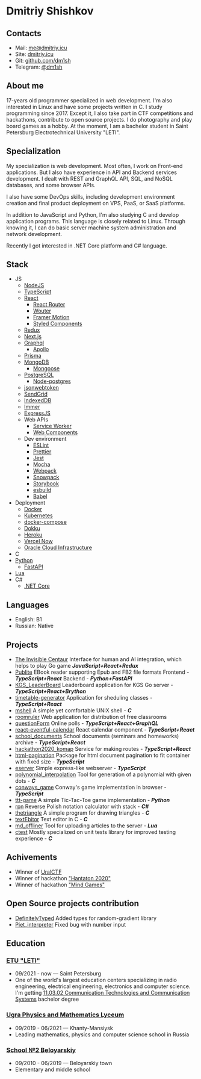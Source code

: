 # Dmitriy Shishkov

## Contacts

- Mail: [me@dmitriy.icu](mailto:me@dmitriy.icu)</br>
- Site: [dmitriy.icu](https://dmitriy.icu)</br>
- Git: [github.com/dm1sh](https://github.com/dm1sh)</br>
- Telegram: [@dm1sh](https://t.me/dm1sh)

## About me

17-years old programmer specialized in web development. I'm also interested in Linux and have some projects written in C. I study programming since 2017. Except it, I also take part in CTF competitions and hackathons, contribute to open source projects. I do photography and play board games as a hobby. At the moment, I am a bachelor student in Saint Petersburg Electrotechnical University "LETI".

## Specialization

My specialization is web development. Most often, I work on Front-end applications. But I also have experience in API and Backend services development. I dealt with REST and GraphQL API, SQL, and NoSQL databases, and some browser APIs.

I also have some DevOps skills, including development environment creation and final product deployment on VPS, PaaS, or SaaS platforms.

In addition to JavaScript and Python, I'm also studying C and develop application programs. This language is closely related to Linux. Through knowing it, I can do basic server machine system administration and network development.

Recently I got interested in .NET Core platform and C# language.

## Stack

- JS
  - [NodeJS](https://nodejs.org)
  - [TypeScript](https://www.typescriptlang.org)
  - [React](https://reactjs.org)
    - [React Router](https://reactrouter.com)
    - [Wouter](https://github.com/molefrog/wouter)
    - [Framer Motion](https://www.framer.com/motion)
    - [Styled Components](https://styled-components.com)
  - [Redux](https://redux.js.org)
  - [Next.js](https://nextjs.org)
  - [Graphql](https://graphql.org)
    - [Apollo](https://www.apollographql.com)
  - [Prisma](https://www.prisma.io)
  - [MongoDB](https://www.mongodb.com)
    - [Mongoose](https://mongoosejs.com)
  - [PostgreSQL](https://www.postgresql.org)
    - [Node-postgres](https://node-postgres.com)
  - [jsonwebtoken](https://www.npmjs.com/package/jsonwebtoken)
  - [SendGrid](https://sendgrid.com)
  - [IndexedDB](https://github.com/jakearchibald/idb)
  - [Immer](https://immerjs.github.io/immer)
  - [ExpressJS](https://expressjs.com)
  - Web APIs
    - [Service Worker](https://developer.mozilla.org/en-US/docs/Web/API/Service_Worker_API)
    - [Web Components](https://developer.mozilla.org/en-US/docs/Web/Web_Components)
  - Dev environment
    - [ESLint](https://eslint.org)
    - [Prettier](https://prettier.io)
    - [Jest](https://jestjs.io)
    - [Mocha](https://mochajs.org)
    - [Webpack](https://webpack.js.org)
    - [Snowpack](https://www.snowpack.dev)
    - [Storybook](https://storybook.js.org)
    - [esbuild](https://esbuild.github.io)
    - [Babel](https://babeljs.io)
- Deployment
  - [Docker](https://www.docker.com)
  - [Kubernetes](https://kubernetes.io)
  - [docker-compose](https://docs.docker.com/compose)
  - [Dokku](https://dokku.com)
  - [Heroku](https://heroku.com)
  - [Vercel Now](https://vercel.com)
  - [Oracle Cloud Infrastructure](https://www.oracle.com/cloud)
- C
- [Python](https://www.python.org)
  - [FastAPI](https://fastapi.tiangolo.com)
- [Lua](https://www.lua.org)
- C#
  - [.NET Core](https://dotnet.microsoft.com)

## Languages

- English: B1
- Russian: Native

## Projects

- [The Invisible Centaur](https://github.com/SSH-KK/goHackathon)
  Interface for human and AI integration, which helps to play Go game **_JavaScript+React+Redux_**
- [Publite](https://github.com/publite)
  EBook reader supporting Epub and FB2 file formats
  Frontend - **_TypeScript+React_**
  Backend - **_Python+FastAPI_**
- [KGS_LeaderBoard](https://github.com/SSH-KK/KGS_LeaderBoard)
  Leaderboard application for KGS Go server - **_TypeScript+React+Brython_**
- [timetable-generator](https://github.com/SSH-KK/timetable-generator)
  Application for sheduling classes - **_TypeScript+React_**
- [mshell](https://github.com/Dm1tr1y147/mshell)
  A simple yet comfortable UNIX shell - **_C_**
- [roomruler](https://github.com/dm1sh/roomruler)
  Web application for distribution of free classrooms
- [questionForm](https://github.com/dm1sh/questionForm)
  Online polls - **_TypeScript+React+GraphQL_**
- [react-eventful-calendar](https://github.com/dm1sh/react-eventful-calendar)
  React calendar component - **_TypeScript+React_**
- [school_documents](https://github.com/SSH-KK/school_documents)
  School documents (seminars and homeworks) archive - **_TypeScript+React_**
- [hackathon2020_komap](https://github.com/SSH-KK/hackathon2020_komap)
  Service for making routes - **_TypeScript+React_**
- [html-pagination](https://github.com/dm1sh/html-pagination)
  Package for html document pagination to fit container with fixed size - **_TypeScript_**
- [eserver](https://github.com/dm1sh/eserver)
  Simple express-like webserver - **_TypeScript_**
- [polynomial_interpolation](https://github.com/dm1sh/polynomial_interpolation)
  Tool for generation of a polynomial with given dots - **_C_**
- [conways_game](https://github.com/dm1sh/conways_game)
  Conway's game implementation in browser - **_TypeScript_**
- [ttt-game](https://github.com/dm1sh/ttt-game)
  A simple Tic-Tac-Toe game implementation - **_Python_**
- [rpn](https://github.com/dm1sh/rpn)
  Reverse Polish notation calculator with stack - **_C#_**
- [thetriangle](https://github.com/Dm1tr1y147/thetriangle)
  A simple program for drawing triangles - **_C_**
- [textEbitor](https://github.com/dm1sh/textEbitor)
  Text editor in C - **_C_**
- [md_offliner](https://github.com/Dm1tr1y147/md_offliner)
  Tool for uploading articles to the server - **_Lua_**
- [ctest](https://github.com/dm1sh/ctest)
  Mostly specialized on unit tests library for improved testing experience - **_C_**

## Achivements

- Winner of [UralCTF](https://vk.com/uralctf)
- Winner of hackathon ["Hantaton 2020"](https://hackathon.uriit.ru/2020/)
- Winner of hackathon ["Mind Games"](https://practicingfutures.org/mindgame)

## Open Source projects contribution

- [DefinitelyTyped](https://github.com/DefinitelyTyped/DefinitelyTyped)
  Added types for random-gradient library
- [Piet_interpreter](https://github.com/JensBouman/Piet_interpreter)
  Fixed bug with number input

## Education

### [ETU "LETI"](https://etu.ru)

- 09/2021 - now — Saint Petersburg
- One of the world's largest education centers specializing in radio engineering, electrical engineering, electronics and computer science. I'm getting [11.03.02 Communication Technologies and Communication Systems](https://etu.ru/en/study/bachelors-degree/communication-technologies-and-communication-systems) bachelor degree

### [Ugra Physics and Mathematics Lyceum](https://ugrafmsh.ru)

- 09/2019 - 06/2021 — Khanty-Mansiysk
- Leading mathematics, physics and computer science school in Russia

### [School №2 Beloyarskiy](http://sosh2bel.ru)

- 09/2010 - 06/2019 — Beloyarskiy town
- Elementary and middle school
